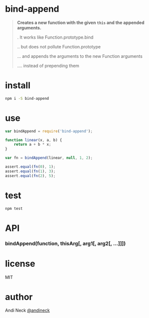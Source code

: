 # bind-append

> **Creates a new function with the given `this` and the appended arguments.**
>
> . It works like Function.prototype.bind
>
> .. but does not pollute Function.prototype
>
> ... and appends the arguments to the new Function arguments
>
> .... instead of prepending them

# install

```sh
npm i -S bind-append
```

# use

```js
var bindAppend = require('bind-append');

function linear(x, a, b) {
    return a + b * x;
}

var fn = bindAppend(linear, null, 1, 2);

assert.equal(fn(0), 1);
assert.equal(fn(1), 3);
assert.equal(fn(2), 5);

```

# test
```sh
npm test
```


# API

### bindAppend(function, thisArg[, arg1[, arg2[, ...]]])

# license
MIT

# author
Andi Neck [@andineck](https://twitter.com/andineck)